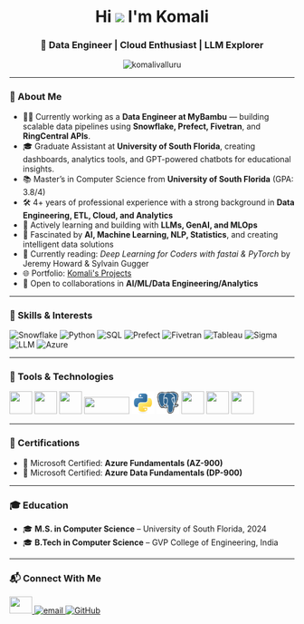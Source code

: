 <h1 align="center">Hi <img src="https://media.giphy.com/media/hvRJCLFzcasrR4ia7z/giphy.gif" width="30px"/> I'm Komali</h1>
<h3 align="center">🚀 Data Engineer | Cloud Enthusiast | LLM Explorer</h3>

<p align="center">
  <img src="https://komarev.com/ghpvc/?username=komalivalluru&label=Profile%20views&color=0e75b6&style=flat" alt="komalivalluru" />
</p>

---

<h3 align="left">🌟 About Me</h3>

- 👩‍💻 Currently working as a **Data Engineer at MyBambu** — building scalable data pipelines using **Snowflake, Prefect, Fivetran**, and **RingCentral APIs**.
- 🎓 Graduate Assistant at **University of South Florida**, creating dashboards, analytics tools, and GPT-powered chatbots for educational insights.
- 📚 Master’s in Computer Science from **University of South Florida** (GPA: 3.8/4)
- 🛠️ 4+ years of professional experience with a strong background in **Data Engineering, ETL, Cloud, and Analytics**
- 🌱 Actively learning and building with **LLMs, GenAI, and MLOps**
- 💬 Fascinated by **AI, Machine Learning, NLP, Statistics**, and creating intelligent data solutions
- 📖 Currently reading: *Deep Learning for Coders with fastai & PyTorch* by Jeremy Howard & Sylvain Gugger
- 🌐 Portfolio: [Komali's Projects](https://komalivalluru.github.io/portfolio/)
- 🤝 Open to collaborations in **AI/ML/Data Engineering/Analytics**

---

<h3 align="left">🧠 Skills & Interests</h3>

<p align="left">
  <img src="https://img.shields.io/badge/Snowflake-Advanced-blue" alt="Snowflake"/>
  <img src="https://img.shields.io/badge/Python-Expert-yellow" alt="Python"/>
  <img src="https://img.shields.io/badge/SQL-Advanced-lightgrey" alt="SQL"/>
  <img src="https://img.shields.io/badge/Prefect-Orchestration-blueviolet" alt="Prefect"/>
  <img src="https://img.shields.io/badge/Fivetran-Integration-teal" alt="Fivetran"/>
  <img src="https://img.shields.io/badge/Tableau-Dashboarding-orange" alt="Tableau"/>
  <img src="https://img.shields.io/badge/Sigma-Visualization-brightgreen" alt="Sigma"/>
  <img src="https://img.shields.io/badge/LLMs-GPT%203.5%20Turbo-red" alt="LLM"/>
  <img src="https://img.shields.io/badge/Azure-Cloud-blue" alt="Azure"/>
</p>

---

<h3 align="left">🎯 Tools & Technologies</h3>

<p align="left">
  <a href="https://www.snowflake.com/" target="_blank"><img src="https://www.vectorlogo.zone/logos/snowflake/snowflake-icon.svg" width="40" height="40"/></a>
  <a href="https://www.prefect.io/" target="_blank"><img src="https://avatars.githubusercontent.com/u/39950895?s=200&v=4" width="40" height="40"/></a>
  <a href="https://www.fivetran.com/" target="_blank"><img src="https://seeklogo.com/images/F/fivetran-logo-61637D3ED7-seeklogo.com.png" width="40" height="40"/></a>
  <a href="https://www.ringcentral.com/" target="_blank"><img src="https://upload.wikimedia.org/wikipedia/commons/4/4a/RingCentral_logo.svg" width="80" height="30"/></a>
  <a href="https://www.python.org" target="_blank"><img src="https://raw.githubusercontent.com/devicons/devicon/master/icons/python/python-original.svg" width="40" height="40"/></a>
  <a href="https://www.postgresql.org/" target="_blank"><img src="https://raw.githubusercontent.com/devicons/devicon/master/icons/postgresql/postgresql-original.svg" width="40" height="40"/></a>
  <a href="https://www.tableau.com/" target="_blank"><img src="https://cdn.worldvectorlogo.com/logos/tableau-software.svg" width="40" height="40"/></a>
  <a href="https://huggingface.co/" target="_blank"><img src="https://huggingface.co/front/assets/huggingface_logo.svg" width="40" height="40"/></a>
  <a href="https://www.tensorflow.org/" target="_blank"><img src="https://www.vectorlogo.zone/logos/tensorflow/tensorflow-icon.svg" width="40" height="40"/></a>
</p>

---

<h3 align="left">📜 Certifications</h3>

- 🧾 Microsoft Certified: **Azure Fundamentals (AZ-900)**  
- 🧾 Microsoft Certified: **Azure Data Fundamentals (DP-900)**

---

<h3 align="left">🎓 Education</h3>

- 🎓 **M.S. in Computer Science** – University of South Florida, 2024  
- 🎓 **B.Tech in Computer Science** – GVP College of Engineering, India

---

<h3 align="left">📬 Connect With Me</h3>

<p align="left">
  <a href="https://www.linkedin.com/in/komali-valluru/" target="_blank">
    <img src="https://raw.githubusercontent.com/rahuldkjain/github-profile-readme-generator/master/src/images/icons/Social/linked-in-alt.svg" height="30" width="40" />
  </a>
  <a href="mailto:vkomalidevi9866@gmail.com">
    <img src="https://cdn-icons-png.flaticon.com/512/732/732200.png" height="30" width="30" alt="email"/>
  </a>
  <a href="https://github.com/KomaliValluru" target="_blank">
    <img src="https://cdn-icons-png.flaticon.com/512/25/25231.png" height="30" width="30" alt="GitHub"/>
  </a>
</p>
